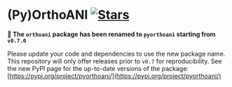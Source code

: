 # (Py)OrthoANI [![Stars](https://img.shields.io/github/stars/althonos/orthoani.svg?style=social&maxAge=3600&label=Star)](https://github.com/althonos/orthoani/stargazers)

**🚨 The `orthoani` package has been renamed to `pyorthoani` starting from `v0.7.0`**

Please update your code and dependencies to use the new package name. This repository will only offer releases prior to `v0.7` 
for reproducibility. See the new PyPI page for the up-to-date versions of the package: 
[https://pypi.org/project/pyorthoani/](https://pypi.org/project/pyorthoani/)
